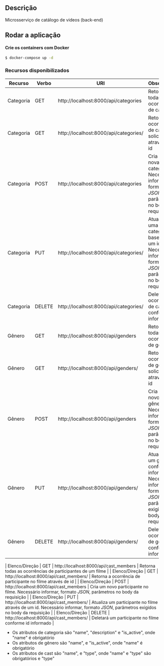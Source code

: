 ## Descrição

Microsserviço de catálogo de videos (back-end)

## Rodar a aplicação

#### Crie os containers com Docker

```bash
$ docker-compose up -d
```

### Recursos disponibilizados

  
  | Recurso | Verbo | URI | Observação |
  | --- | --- | --- | --- |
  | Categoria | GET | http://localhost:8000/api/categories | Retorna todas as ocorrências de categoria |
  | Categoria | GET | http://localhost:8000/api/categories/<id> | Retorna a ocorrência de categoria solicitada através de id | 
  | Categoria | POST | http://localhost:8000/api/categories | Cria uma nova categoria. Necessário informar, formato *JSON*, parâmetros no body da requisição |
  | Categoria | PUT | http://localhost:8000/api/categories/<id> | Atualizará uma categoria baseado em um id. Necessário informar,  formato *JSON*, parâmetros no body da requisição |
  | Categoria | DELETE | http://localhost:8000/api/categories/<id> | Deleta a ocorrência de categoria conforme id informado |
  | Gênero | GET | http://localhost:8000/api/genders | Retorna todas as ocorrências de gênero |
  | Gênero | GET | http://localhost:8000/api/genders/<id> | Retorna a ocorrência de gênero solicitada através de id | 
  | Gênero | POST | http://localhost:8000/api/genders | Cria um novo gênero. Necessário informar, formato *JSON*, parâmetros no body da requisição |
  | Gênero | PUT | http://localhost:8000/api/genders/<id> | Atualizará um gênero conforme id informado. Necessário informar, formato *JSON*, parâmetros exigidos no body da requisição |
  | Gênero | DELETE | http://localhost:8000/api/genders/<id> | Deletará a ocorrência de gênero conforme id informado |

  | Elenco/Direção | GET | http://localhost:8000/api/cast_members | Retorna todas as ocorrências de participantes de um filme |
  | Elenco/Direção | GET | http://localhost:8000/api/cast_members/<id> | Retorna a ocorrência de participante no filme através de id | 
  | Elenco/Direção | POST | http://localhost:8000/api/cast_members | Cria um novo participante no filme. Necessário informar, formato *JSON*, parâmetros no body da requisição |
  | Elenco/Direção | PUT | http://localhost:8000/api/cast_members/<id> | Atualiza um participante no filme através de um id. Necessário informar, formato *JSON*, parâmetros exigidos no body da requisição |
  | Elenco/Direção | DELETE | http://localhost:8000/api/cast_members/<id> | Deletará um participante no filme conforme id informado |

  - Os atributos de categoria são "name", "description" e "is_active", onde "name" é obrigatório 
  - Os atributos de gênero são "name", e "is_active", onde "name" é obrigatório 
  - Os atributos de cast são "name", e "type", onde "name" e "type" são obrigatórios e "type"
  